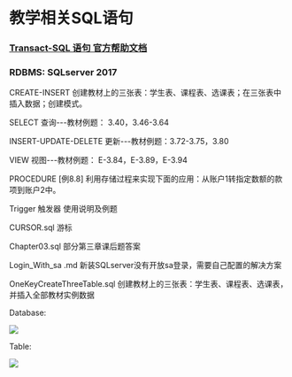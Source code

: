 # 教学相关SQL语句
### [Transact-SQL 语句 官方帮助文档](https://docs.microsoft.com/zh-cn/sql/t-sql/language-reference)

### RDBMS: SQLserver 2017

CREATE-INSERT 创建教材上的三张表：学生表、课程表、选课表；在三张表中插入数据；创建模式。

SELECT 查询---教材例题：	3.40，3.46-3.64

INSERT-UPDATE-DELETE 更新---教材例题：3.72-3.75，3.80	

VIEW 视图---教材例题：	E-3.84，E-3.89，E-3.94

PROCEDURE		[例8.8] 利用存储过程来实现下面的应用：从账户1转指定数额的款项到账户2中。

Trigger	触发器 使用说明及例题

CURSOR.sql 游标	

Chapter03.sql 部分第三章课后题答案	

Login_With_sa .md	新装SQLserver没有开放sa登录，需要自己配置的解决方案

OneKeyCreateThreeTable.sql 创建教材上的三张表：学生表、课程表、选课表，并插入全部教材实例数据 

Database:

![](https://github.com/HBU/DataBase/blob/master/SQL/pic/database.jpg)

Table:

![](https://github.com/HBU/DataBase/blob/master/SQL/pic/table.jpg)
